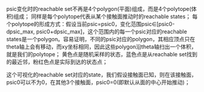 psic变化时的reachable set不再是4个polygon(平面)组成，而是4个polytope(体积)组成；
同样是每个polytope代表从某个接触面推动时的reachable states；
每个polytope的形成方式：假设当前psic=psic0，变化范围psic∈[psic0-dpsic_max, psic0+dpsic_max]，这个范围内的每一个psic对应的reachable states是一个polygon。容易证明，不同的psic对应的polygon，其相应顶点只在theta轴上会有移动，而xy坐标相同，因此这些polygon沿theta轴扫出一个体积，就是我们的polytope；
黄色点是随机采样的状态，蓝色点是从reachable set找到的最近邻，粉红色点是实际到达的状态点；

这个可视化的reachable set对应的state，我们假设接触面已知，则在该接触面，psic0可以不为0，在其他3个接触面，psic0=0(即默认从面的中心开始推动)；
